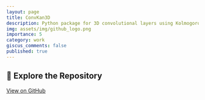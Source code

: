 ```yaml
---
layout: page
title: ConvKan3D
description: Python package for 3D convolutional layers using Kolmogorov-Arnold Networks (KANs).
img: assets/img/github_logo.png
importance: 5
category: work
giscus_comments: false
published: true
---
```


## 🔗 Explore the Repository
<div class="text-center my-4">
  <a href="https://github.com/FirasBDarwish/ConvKAN3D" target="_blank" class="btn btn-dark btn-lg shadow-sm" style="border-radius: 0.5rem;">
    <i class="fa-brands fa-github"></i> View on GitHub
  </a>
</div>
